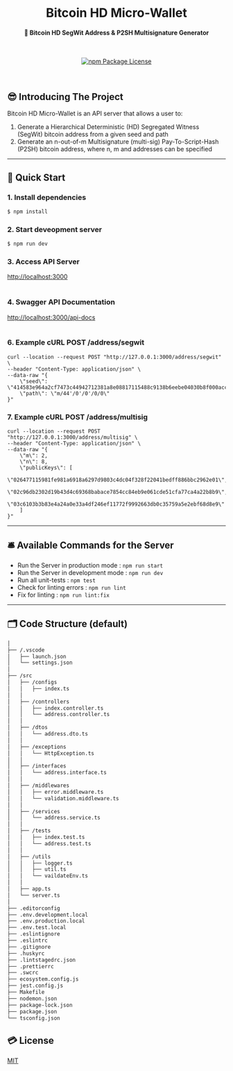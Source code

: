 <h1 align="center">
  <br>
   Bitcoin HD Micro-Wallet
  <br>
</h1>

<h4 align="center">🚀 Bitcoin HD SegWit Address & P2SH Multisignature Generator</h4>
<br>
<p align="center">
    <a href="#" target="_blank">
      <img src="https://img.shields.io/npm/l/typescript-express-starter.svg" alt="npm Package License" />
    </a>
</p>

<br />

## 😎 Introducing The Project

Bitcoin HD Micro-Wallet is an API server that allows a user to:

1. Generate a Hierarchical Deterministic (HD) Segregated Witness (SegWit) bitcoin address from a given seed and path 
2. Generate an n-out-of-m Multisignature (multi-sig) Pay-To-Script-Hash (P2SH) bitcoin address, where n, m and addresses can be specified 

---
## 🚀 Quick Start

### 1. Install dependencies

```bash
$ npm install
```
### 2. Start deveopment server
```bash
$ npm run dev
```
### 3. Access API Server
[http://localhost:3000](http://localhost:3000)
<br>
<br>

### 4. Swagger API Documentation
[http://localhost:3000/api-docs](http://localhost:3000/api-docs)
<br>
<br>

### 6. Example cURL POST /address/segwit

```
curl --location --request POST "http://127.0.0.1:3000/address/segwit" \
--header "Content-Type: application/json" \
--data-raw "{
    \"seed\": \"414583e964a2cf7473c44942712381a8e08817115488c9138b6eebe04030b8f000accafe893a6af8782d3f9612cb8c0d6ff893b6208f5a050a841b2fcb840faf\",
    \"path\": \"m/44'/0'/0'/0/0\"
}"
```

### 7. Example cURL POST /address/multisig

```
curl --location --request POST "http://127.0.0.1:3000/address/multisig" \
--header "Content-Type: application/json" \
--data-raw "{
    \"m\": 2,
    \"n\": 8,
    \"publicKeys\": [
        \"026477115981fe981a6918a6297d9803c4dc04f328f22041bedff886bbc2962e01\",
        \"02c96db2302d19b43d4c69368babace7854cc84eb9e061cde51cfa77ca4a22b8b9\",
        \"03c6103b3b83e4a24a0e33a4df246ef11772f9992663db0c35759a5e2ebf68d8e9\"
    ]
}"
```
---
## 🛎 Available Commands for the Server

- Run the Server in production mode : `npm run start`
- Run the Server in development mode : `npm run dev`
- Run all unit-tests : `npm test`
- Check for linting errors : `npm run lint`
- Fix for linting : `npm run lint:fix`

---


## 🗂 Code Structure (default)

```bash
│
├── /.vscode
│   ├── launch.json
│   └── settings.json
│
├── /src
│   ├── /configs
│   │   ├── index.ts
│   │
│   ├── /controllers
│   │   ├── index.controller.ts
│   │   └── address.controller.ts
│   │
│   ├── /dtos
│   │   └── address.dto.ts
│   │
│   ├── /exceptions
│   │   └── HttpException.ts
│   │
│   ├── /interfaces
│   │   └── address.interface.ts
│   │
│   ├── /middlewares
│   │   ├── error.middleware.ts
│   │   └── validation.middleware.ts
│   │
│   ├── /services
│   │   └── address.service.ts
│   │
│   ├── /tests
│   │   ├── index.test.ts
│   │   └── address.test.ts
│   │
│   ├── /utils
│   │   ├── logger.ts
│   │   ├── util.ts
│   │   └── vaildateEnv.ts
│   │
│   ├── app.ts
│   └── server.ts
│
├── .editorconfig
├── .env.development.local
├── .env.production.local
├── .env.test.local
├── .eslintignore
├── .eslintrc
├── .gitignore
├── .huskyrc
├── .lintstagedrc.json
├── .prettierrc
├── .swcrc
├── ecosystem.config.js
├── jest.config.js
├── Makefile
├── nodemon.json
├── package-lock.json
├── package.json
└── tsconfig.json
```

## 💳 License

[MIT](LICENSE)

